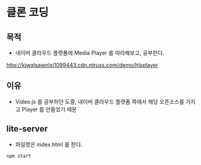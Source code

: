 # 클론 코딩 

## 목적
* 네이버 클라우드 플랫폼에 Media Player 를 따라해보고, 공부한다. 

http://kjwqlsawnlxj1099443.cdn.ntruss.com/demo/hlsplayer

## 이유
* Video.js 를 공부하던 도중, 네이버 클라우드 플랫폼 쪽에서 해당 오픈소스를 가지고 Player 를 만들었기 때문 

## lite-server 
* 파일명은 index.html 롤 한다. 
```
npm start
```